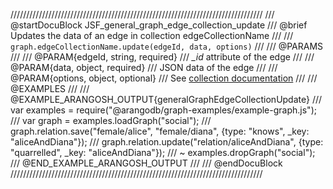 ////////////////////////////////////////////////////////////////////////////////
/// @startDocuBlock JSF_general_graph_edge_collection_update
/// @brief Updates the data of an edge in collection edgeCollectionName
///
/// `graph.edgeCollectionName.update(edgeId, data, options)`
///
/// @PARAMS
///
/// @PARAM{edgeId, string, required}
/// *_id* attribute of the edge
///
/// @PARAM{data, object, required}
/// JSON data of the edge
///
/// @PARAM{options, object, optional}
/// See [collection documentation](../Documents/DocumentMethods.md)
///
/// @EXAMPLES
///
/// @EXAMPLE_ARANGOSH_OUTPUT{generalGraphEdgeCollectionUpdate}
///   var examples = require("@arangodb/graph-examples/example-graph.js");
///   var graph = examples.loadGraph("social");
///   graph.relation.save("female/alice", "female/diana", {type: "knows", _key: "aliceAndDiana"});
///   graph.relation.update("relation/aliceAndDiana", {type: "quarrelled", _key: "aliceAndDiana"});
/// ~ examples.dropGraph("social");
/// @END_EXAMPLE_ARANGOSH_OUTPUT
///
/// @endDocuBlock
////////////////////////////////////////////////////////////////////////////////